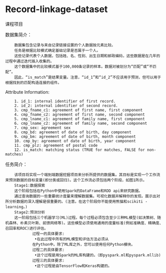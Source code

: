 # Record-linkage-dataset
课程项目

数据集简介：


        数据集包含记录与来自记录链接设置的个人数据按元素比较。
        任务是根据比较模式确定基础记录是否属于一个人。
        这些记录代表个人数据，包括姓、名、性别、出生日期和邮政编码，这些数据是在几年的过程中通过迭代插入收集的。
        这个数据集中的比较模式基于100,000条记录的样本。数据对被划分为“匹配”或“不匹配”。
        因此，“is_match”是结果变量。注意，“id_1”和“id_2”不应该用于预测，但可以用于根据找到的匹配构造连接的组件。
        
Attribute Information:

        1. id_1: internal identifier of first record.
        2. id_2: internal identifier of second record.
        3. cmp_fname_c1: agreement of first name, first component
        4. cmp_fname_c2: agreement of first name, second component
        5. cmp_lname_c1: agreement of family name, first component
        6. cmp_lname_c2: agreement of family name, second component
        7. cmp_sex: agreement sex
        8. cmp_bd: agreement of date of birth, day component
        9. cmp_bm: agreement of date of birth, month component
        10. cmp_by: agreement of date of birth, year component
        11. cmp_plz: agreement of postal code
        12. is_match: matching status (TRUE for matches, FALSE for non-matches)


任务简介：


        该项目将实现一个端到端数据挖掘项目来分析所提供的数据集。其目标是实现一个工作流来预测数据的目标变量(即分类或回归)。这个工作流必须包括两个阶段，如图1所示。
        Stage1:数据探索
        这个阶段包括在Python中使用Spark的DataFrame和RDD api来研究数据。
        通过查询数据的一些重要统计度量来理解数据集。可视化数据并解释你的发现。展示出对所分析数据的深入理解是很重要的。(注意。在这个阶段你不能使用熊猫和scikiti - learning。)
        Stage2:预测分析
        这一阶段包括三个机器学习(ML)过程。每个过程必须包含至少三种ML模型(如决策树、随机森林、朴素贝叶斯、前馈网络等)。这些模型必须使用通用的度量标准(例如准确度、精确度、召回率和ROC)进行评估。
                过程一的具体要求:
                 •在此过程中所有的ML模型和评估方法必须从
                在Python中。除了ML库之外，您可以使用任何Python模块。
                过程二的具体要求:
                 •这个过程是用Spark的ML库构建的。（即pyspark.ml和pyspark.mllib)
                过程三的具体要求:
                 •这个过程是由TensorFlow和Keras构建的。
        
  

